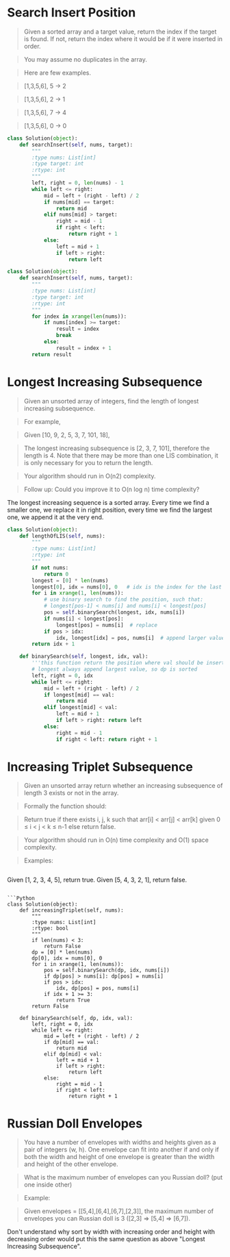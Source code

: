 # Search Insert Position

> Given a sorted array and a target value, return the index if the target is found. If not, return the index where it would be if it were inserted in order.

> You may assume no duplicates in the array.

> Here are few examples.

> [1,3,5,6], 5 → 2

> [1,3,5,6], 2 → 1

> [1,3,5,6], 7 → 4

> [1,3,5,6], 0 → 0

```Python
class Solution(object):
    def searchInsert(self, nums, target):
        """
        :type nums: List[int]
        :type target: int
        :rtype: int
        """
        left, right = 0, len(nums) - 1
        while left <= right:
            mid = left + (right - left) / 2
            if nums[mid] == target:
                return mid
            elif nums[mid] > target:
                right = mid - 1
                if right < left:
                    return right + 1
            else:
                left = mid + 1
                if left > right:
                    return left
```

```Python
class Solution(object):
    def searchInsert(self, nums, target):
        """
        :type nums: List[int]
        :type target: int
        :rtype: int
        """
        for index in xrange(len(nums)):
            if nums[index] >= target:
                result = index
                break
            else:
                result = index + 1
        return result
```

# Longest Increasing Subsequence

> Given an unsorted array of integers, find the length of longest increasing subsequence.

> For example,

> Given [10, 9, 2, 5, 3, 7, 101, 18],

> The longest increasing subsequence is [2, 3, 7, 101], therefore the length is 4. Note that there may be more than one LIS combination, it is only necessary for you to return the length.

> Your algorithm should run in O(n2) complexity.

> Follow up: Could you improve it to O(n log n) time complexity?

The longest increasing sequence is a sorted array. Every time we find a smaller one, we replace it in right position, every time we find the largest one, we append it at the very end.

```Python
class Solution(object):
    def lengthOfLIS(self, nums):
        """
        :type nums: List[int]
        :rtype: int
        """
        if not nums:
            return 0
        longest = [0] * len(nums)
        longest[0], idx = nums[0], 0   # idx is the index for the last elem in longest
        for i in xrange(1, len(nums)):
            # use binary search to find the position, such that:
            # longest[pos-1] < nums[i] and nums[i] < longest[pos]
            pos = self.binarySearch(longest, idx, nums[i])
            if nums[i] < longest[pos]:
                longest[pos] = nums[i]  # replace
            if pos > idx:
                idx, longest[idx] = pos, nums[i]  # append larger value
        return idx + 1

    def binarySearch(self, longest, idx, val):
        '''this function return the position where val should be inserted'''
        # longest always append largest value, so dp is sorted
        left, right = 0, idx
        while left <= right:
            mid = left + (right - left) / 2
            if longest[mid] == val:
                return mid
            elif longest[mid] < val:
                left = mid + 1
                if left > right: return left
            else:
                right = mid - 1
                if right < left: return right + 1
```

# Increasing Triplet Subsequence

> Given an unsorted array return whether an increasing subsequence of length 3 exists or not in the array.

> Formally the function should:

> Return true if there exists i, j, k such that arr[i] < arr[j] < arr[k] given 0 ≤ i < j < k ≤ n-1 else return false.

> Your algorithm should run in O(n) time complexity and O(1) space complexity.

> Examples:

>```
Given [1, 2, 3, 4, 5],
return true.
Given [5, 4, 3, 2, 1],
return false.
```

```Python
class Solution(object):
    def increasingTriplet(self, nums):
        """
        :type nums: List[int]
        :rtype: bool
        """
        if len(nums) < 3:
            return False
        dp = [0] * len(nums)
        dp[0], idx = nums[0], 0
        for i in xrange(1, len(nums)):
            pos = self.binarySearch(dp, idx, nums[i])
            if dp[pos] > nums[i]: dp[pos] = nums[i]
            if pos > idx:
                idx, dp[pos] = pos, nums[i]
            if idx + 1 >= 3:
                return True
        return False
    
    def binarySearch(self, dp, idx, val):
        left, right = 0, idx
        while left <= right:
            mid = left + (right - left) / 2
            if dp[mid] == val:
                return mid
            elif dp[mid] < val:
                left = mid + 1
                if left > right:
                    return left
            else:
                right = mid - 1
                if right < left:
                    return right + 1
```

# Russian Doll Envelopes

> You have a number of envelopes with widths and heights given as a pair of integers (w, h). One envelope can fit into another if and only if both the width and height of one envelope is greater than the width and height of the other envelope.

> What is the maximum number of envelopes can you Russian doll? (put one inside other)

> Example:

> Given envelopes = [[5,4],[6,4],[6,7],[2,3]], the maximum number of envelopes you can Russian doll is 3 ([2,3] => [5,4] => [6,7]).

Don't understand why sort by width with increasing order and height with decreasing order would put this the same question as above "Longest Increasing Subsequence".

```Python

```
